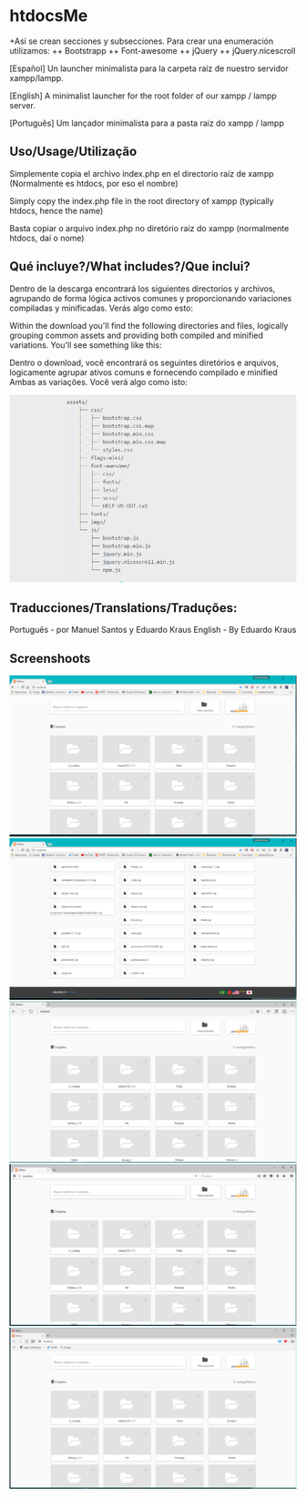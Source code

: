 # **htdocsMe**
+Así se crean secciones y subsecciones. Para crear una enumeración utilizamos:
++ Bootstrapp 
++ Font-awesome
++ jQuery
++ jQuery.nicescroll

[Español]
Un launcher minimalista para la carpeta raíz de nuestro servidor xampp/lampp.

[English]
A minimalist launcher for the root folder of our xampp / lampp server.

[Português]
Um lançador minimalista para a pasta raiz do xampp / lampp


## Uso/Usage/Utilização ##
Simplemente copia el archivo index.php en el directorio raíz de xampp (Normalmente es htdocs, por eso el nombre)

Simply copy the index.php file in the root directory of xampp (typically htdocs, hence the name)

Basta copiar o arquivo index.php no diretório raiz do xampp (normalmente htdocs, daí o nome)

## Qué incluye?/What includes?/Que inclui?
Dentro de la descarga encontrará los siguientes directorios y archivos, agrupando de forma lógica activos comunes y proporcionando variaciones compiladas y minificadas. Verás algo como esto:

Within the download you'll find the following directories and files, logically grouping common assets and providing both compiled and minified variations. You'll see something like this:

Dentro o download, você encontrará os seguintes diretórios e arquivos, logicamente agrupar ativos comuns e fornecendo compilado e minified Ambas as variações. Você verá algo como isto:

![htdocsMe screenshot](Sitemap.png)

## Traducciones/Translations/Traduções:
Português - por Manuel Santos y Eduardo Kraus
English - By Eduardo Kraus


## Screenshoots ##
![htdocsMe screenshot](Chrome.png)
![htdocsMe screenshot](Chrome-2.png)
![htdocsMe screenshot](Edge.png)
![htdocsMe screenshot](Mozilla.png)
![htdocsMe screenshot](Opera.png)
